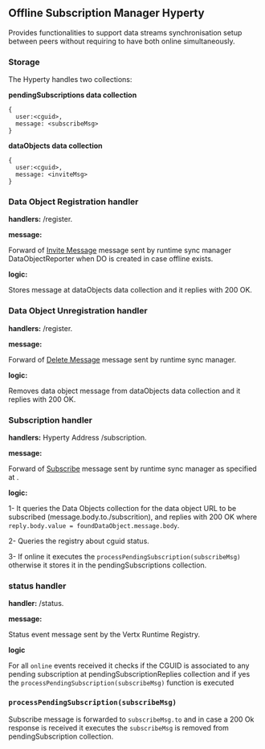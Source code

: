 ## Offline Subscription Manager Hyperty

Provides functionalities to support data streams synchronisation setup between peers without requiring to have both online simultaneously.


### Storage

The Hyperty handles two collections:

**pendingSubscriptions data collection**

```
{
  user:<cguid>,
  message: <subscribeMsg>
}
```

**dataObjects data collection**

```
{
  user:<cguid>,
  message: <inviteMsg>
}
```

### Data Object Registration handler

**handlers:** <Hyperty Address>/register.

**message:**

Forward of [Invite Message](https://rethink-project.github.io/specs/messages/data-sync-messages/#observer-subscription-request-sent-to-data-object-subscription-handler) message sent by runtime sync manager DataObjectReporter when DO is created in case offline exists.

**logic:**

Stores message at dataObjects data collection and it replies with 200 OK.

### Data Object Unregistration handler

**handlers:** <Hyperty Address>/register.

**message:**

Forward of [Delete Message](https://rethink-project.github.io/specs/messages/data-sync-messages/#observer-subscription-request-sent-to-data-object-subscription-handler) message sent by runtime sync manager.

**logic:**

Removes data object message from dataObjects data collection and it replies with 200 OK.

### Subscription handler

**handlers:** Hyperty Address /subscription.

**message:**

Forward of [Subscribe](https://rethink-project.github.io/specs/messages/data-sync-messages/#observer-subscription-request-sent-to-data-object-subscription-handler) message sent by runtime sync manager as specified at .

**logic:**

1- It queries the Data Objects collection for the data object URL to be subscribed (message.body.to.<objectUrl>/subscrition), and replies with 200 OK where `reply.body.value = foundDataObject.message.body`.

2- Queries the registry about cguid status.

3- If online it executes the `processPendingSubscription(subscribeMsg)` otherwise it stores it in the pendingSubscriptions collection.

### status handler

**handler:** <runtime>/status.

**message:**

Status event message sent by the Vertx Runtime Registry.

**logic**

For all `online` events received it checks if the CGUID is associated to any pending subscription at pendingSubscriptionReplies collection and if yes the `processPendingSubscription(subscribeMsg)` function is executed


### `processPendingSubscription(subscribeMsg)` 

Subscribe message is forwarded to `subscribeMsg.to` and in case a 200 Ok response is received it executes the `subscribeMsg` is removed from pendingSubscription collection.

